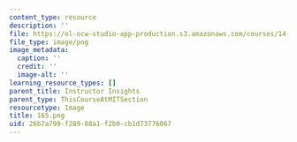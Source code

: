 ```yaml
---
content_type: resource
description: ''
file: https://ol-ocw-studio-app-production.s3.amazonaws.com/courses/14-01-principles-of-microeconomics-fall-2018/26b7a799f28988a1f2b9cb1d73776067_165.png
file_type: image/png
image_metadata:
  caption: ''
  credit: ''
  image-alt: ''
learning_resource_types: []
parent_title: Instructor Insights
parent_type: ThisCourseAtMITSection
resourcetype: Image
title: 165.png
uid: 26b7a799-f289-88a1-f2b9-cb1d73776067
---
```

